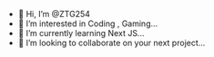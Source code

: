 - 👋 Hi, I’m @ZTG254
- 👀 I’m interested in Coding , Gaming...
- 🌱 I’m currently learning Next JS...
- 💞️ I’m looking to collaborate on your next project...
